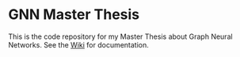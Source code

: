 # GNN Master Thesis

This is the code repository for my Master Thesis about Graph Neural Networks. See the [Wiki](https://github.com/presmerats/GNN-Master-Thesis/wiki) for documentation.